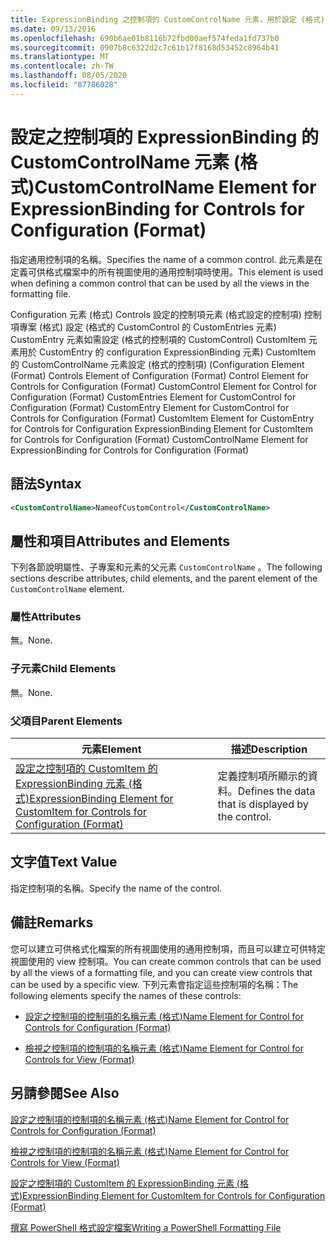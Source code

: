 ```yaml
---
title: ExpressionBinding 之控制項的 CustomControlName 元素，用於設定 (格式) |Microsoft Docs
ms.date: 09/13/2016
ms.openlocfilehash: 690b6ae01b8116b72fbd00aef574feda1fd737b0
ms.sourcegitcommit: 0907b8c6322d2c7c61b17f8168d53452c8964b41
ms.translationtype: MT
ms.contentlocale: zh-TW
ms.lasthandoff: 08/05/2020
ms.locfileid: "87786028"
---
```

# <a name="customcontrolname-element-for-expressionbinding-for-controls-for-configuration-format"></a><span data-ttu-id="6d13e-102">設定之控制項的 ExpressionBinding 的 CustomControlName 元素 (格式)</span><span class="sxs-lookup"><span data-stu-id="6d13e-102">CustomControlName Element for ExpressionBinding for Controls for Configuration (Format)</span></span>

<span data-ttu-id="6d13e-103">指定通用控制項的名稱。</span><span class="sxs-lookup"><span data-stu-id="6d13e-103">Specifies the name of a common control.</span></span> <span data-ttu-id="6d13e-104">此元素是在定義可供格式檔案中的所有視圖使用的通用控制項時使用。</span><span class="sxs-lookup"><span data-stu-id="6d13e-104">This element is used when defining a common control that can be used by all the views in the formatting file.</span></span>

<span data-ttu-id="6d13e-105">Configuration 元素 (格式) Controls 設定的控制項元素 (格式設定的控制項) 控制項專案 (格式) 設定 (格式的 CustomControl 的 CustomEntries 元素) CustomEntry 元素如需設定 (格式的控制項的 CustomControl) CustomItem 元素用於 CustomEntry 的 configuration ExpressionBinding 元素) CustomItem 的 CustomControlName 元素設定 (格式的控制項)  (</span><span class="sxs-lookup"><span data-stu-id="6d13e-105">Configuration Element (Format) Controls Element of Configuration (Format) Control Element for Controls for Configuration (Format) CustomControl Element for Control for Configuration (Format) CustomEntries Element for CustomControl for Configuration (Format) CustomEntry Element for CustomControl for Controls for Configuration (Format) CustomItem Element for CustomEntry for Controls for Configuration ExpressionBinding Element for CustomItem for Controls for Configuration (Format) CustomControlName Element for ExpressionBinding for Controls for Configuration (Format)</span></span>

## <a name="syntax"></a><span data-ttu-id="6d13e-106">語法</span><span class="sxs-lookup"><span data-stu-id="6d13e-106">Syntax</span></span>

```xml
<CustomControlName>NameofCustomControl</CustomControlName>
```

## <a name="attributes-and-elements"></a><span data-ttu-id="6d13e-107">屬性和項目</span><span class="sxs-lookup"><span data-stu-id="6d13e-107">Attributes and Elements</span></span>

<span data-ttu-id="6d13e-108">下列各節說明屬性、子專案和元素的父元素 `CustomControlName` 。</span><span class="sxs-lookup"><span data-stu-id="6d13e-108">The following sections describe attributes, child elements, and the parent element of the `CustomControlName` element.</span></span>

### <a name="attributes"></a><span data-ttu-id="6d13e-109">屬性</span><span class="sxs-lookup"><span data-stu-id="6d13e-109">Attributes</span></span>

<span data-ttu-id="6d13e-110">無。</span><span class="sxs-lookup"><span data-stu-id="6d13e-110">None.</span></span>

### <a name="child-elements"></a><span data-ttu-id="6d13e-111">子元素</span><span class="sxs-lookup"><span data-stu-id="6d13e-111">Child Elements</span></span>

<span data-ttu-id="6d13e-112">無。</span><span class="sxs-lookup"><span data-stu-id="6d13e-112">None.</span></span>

### <a name="parent-elements"></a><span data-ttu-id="6d13e-113">父項目</span><span class="sxs-lookup"><span data-stu-id="6d13e-113">Parent Elements</span></span>

|<span data-ttu-id="6d13e-114">元素</span><span class="sxs-lookup"><span data-stu-id="6d13e-114">Element</span></span>|<span data-ttu-id="6d13e-115">描述</span><span class="sxs-lookup"><span data-stu-id="6d13e-115">Description</span></span>|
|-------------|-----------------|
|[<span data-ttu-id="6d13e-116">設定之控制項的 CustomItem 的 ExpressionBinding 元素 (格式)</span><span class="sxs-lookup"><span data-stu-id="6d13e-116">ExpressionBinding Element for CustomItem for Controls for Configuration (Format)</span></span>](./expressionbinding-element-for-customitem-for-controls-for-configuration-format.md)|<span data-ttu-id="6d13e-117">定義控制項所顯示的資料。</span><span class="sxs-lookup"><span data-stu-id="6d13e-117">Defines the data that is displayed by the control.</span></span>|

## <a name="text-value"></a><span data-ttu-id="6d13e-118">文字值</span><span class="sxs-lookup"><span data-stu-id="6d13e-118">Text Value</span></span>

<span data-ttu-id="6d13e-119">指定控制項的名稱。</span><span class="sxs-lookup"><span data-stu-id="6d13e-119">Specify the name of the control.</span></span>

## <a name="remarks"></a><span data-ttu-id="6d13e-120">備註</span><span class="sxs-lookup"><span data-stu-id="6d13e-120">Remarks</span></span>

<span data-ttu-id="6d13e-121">您可以建立可供格式化檔案的所有視圖使用的通用控制項，而且可以建立可供特定視圖使用的 view 控制項。</span><span class="sxs-lookup"><span data-stu-id="6d13e-121">You can create common controls that can be used by all the views of a formatting file, and you can create view controls that can be used by a specific view.</span></span> <span data-ttu-id="6d13e-122">下列元素會指定這些控制項的名稱：</span><span class="sxs-lookup"><span data-stu-id="6d13e-122">The following elements specify the names of these controls:</span></span>

- [<span data-ttu-id="6d13e-123">設定之控制項的控制項的名稱元素 (格式)</span><span class="sxs-lookup"><span data-stu-id="6d13e-123">Name Element for Control for Controls for Configuration (Format)</span></span>](./name-element-for-control-for-controls-for-configuration-format.md)

- [<span data-ttu-id="6d13e-124">檢視之控制項的控制項的名稱元素 (格式)</span><span class="sxs-lookup"><span data-stu-id="6d13e-124">Name Element for Control for Controls for View (Format)</span></span>](./name-element-for-control-for-controls-for-view-format.md)

## <a name="see-also"></a><span data-ttu-id="6d13e-125">另請參閱</span><span class="sxs-lookup"><span data-stu-id="6d13e-125">See Also</span></span>

[<span data-ttu-id="6d13e-126">設定之控制項的控制項的名稱元素 (格式)</span><span class="sxs-lookup"><span data-stu-id="6d13e-126">Name Element for Control for Controls for Configuration (Format)</span></span>](./name-element-for-control-for-controls-for-configuration-format.md)

[<span data-ttu-id="6d13e-127">檢視之控制項的控制項的名稱元素 (格式)</span><span class="sxs-lookup"><span data-stu-id="6d13e-127">Name Element for Control for Controls for View (Format)</span></span>](./name-element-for-control-for-controls-for-view-format.md)

[<span data-ttu-id="6d13e-128">設定之控制項的 CustomItem 的 ExpressionBinding 元素 (格式)</span><span class="sxs-lookup"><span data-stu-id="6d13e-128">ExpressionBinding Element for CustomItem for Controls for Configuration (Format)</span></span>](./expressionbinding-element-for-customitem-for-controls-for-configuration-format.md)

[<span data-ttu-id="6d13e-129">撰寫 PowerShell 格式設定檔案</span><span class="sxs-lookup"><span data-stu-id="6d13e-129">Writing a PowerShell Formatting File</span></span>](./writing-a-powershell-formatting-file.md)
